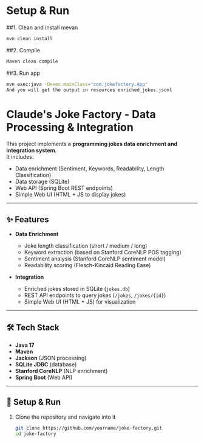 # Setup & Run

##1. Clean and install mevan
   ```bash
   mvn clean install
   ```
##2. Compile
   ```bash
   Maven clean compile
   ```
##3. Run app
   ```bash
   mvn exec:java -Dexec.mainClass="com.jokefactory.App"
   And you will get the output in resources enriched_jokes.jsonl
   ```
# Claude's Joke Factory - Data Processing & Integration

This project implements a **programming jokes data enrichment and integration system**.  
It includes:
- Data enrichment (Sentiment, Keywords, Readability, Length Classification)
- Data storage (SQLite)
- Web API (Spring Boot REST endpoints)
- Simple Web UI (HTML + JS to display jokes)

---

## ✨ Features

- **Data Enrichment**
  - Joke length classification (short / medium / long)
  - Keyword extraction (based on Stanford CoreNLP POS tagging)
  - Sentiment analysis (Stanford CoreNLP sentiment model)
  - Readability scoring (Flesch-Kincaid Reading Ease)

- **Integration**
  - Enriched jokes stored in SQLite (`jokes.db`)
  - REST API endpoints to query jokes (`/jokes`, `/jokes/{id}`)
  - Simple Web UI (HTML + JS) for visualization

---

## 🛠 Tech Stack

- **Java 17**
- **Maven**
- **Jackson** (JSON processing)
- **SQLite JDBC** (database)
- **Stanford CoreNLP** (NLP enrichment)
- **Spring Boot** (Web API)

---

## 🚀 Setup & Run

1. Clone the repository and navigate into it
   ```bash
   git clone https://github.com/yourname/joke-factory.git
   cd joke-factory

